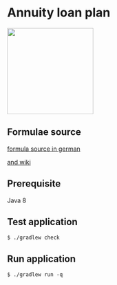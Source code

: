 # Annuity loan plan
<img src="http://www.interhyp.de/medien/bauen-und-kaufen/tipps-zur-finanzierung/eigenkapital/rechner-und-haus.jpg" height="200">

## Formulae source
[formula source in german](https://de.wikipedia.org/wiki/Annuit%C3%A4tendarlehen)

[and wiki](http://www.mathematik.de/ger/fragenantworten/erstehilfe/zinsrechnung/annuitaetenkredit/der_annuitaetenkredit.html)

## Prerequisite
Java 8

## Test application
```
$ ./gradlew check
```
## Run application
```
$ ./gradlew run -q
```